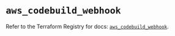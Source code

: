 # `aws_codebuild_webhook`

Refer to the Terraform Registry for docs: [`aws_codebuild_webhook`](https://registry.terraform.io/providers/hashicorp/aws/5.53.0/docs/resources/codebuild_webhook).
